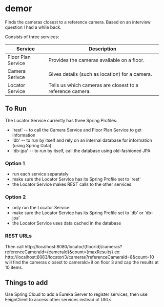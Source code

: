 # demor
Finds the cameras closest to a reference camera. Based on an interview question I had a while back.

Consists of three services:

| Service            | Description                                              |
|--------------------|----------------------------------------------------------|
| Floor Plan Service | Provides the cameras available on a floor.               |
| Camera Serivce     | Gives details (such as location) for a camera.           |
| Locator Service    | Tells us which cameras are closest to a reference camera.|

## To Run
The Locator Service currently has three Spring Profiles:
- 'rest'   -- to call the Camera Service and Floor Plan Service to get information
- 'db'     -- to run by itself and rely on an internal database for information (using Spring Data)
- 'db-jpa' -- to run by itself, call the database using old-fashioned JPA

### Option 1
 - run each service separately
 - make sure the Locator Service has its Spring Profile set to 'rest'
 - the Locator Service makes REST calls to the other services

### Option 2
 - only run the Locator Service
 - make sure the Locator Service has its Spring Profile set to 'db' or 'db-jpa'
 - the Locator Service uses data cached in the database
 
### REST URLs
Then call http://localhost:8080/locator/{floorId}/cameras?referenceCameraId={cameraId}&count={maxResults}
ex: http://localhost:8083/locator/3/cameras?referenceCameraId=8&count=10 will find the cameras closest
to cameraId=8 on floor 3 and cap the results at 10 items.
 

## Things to add
Use Spring Cloud to add a Eureka Server to register services, then use
FeignClient to access other services instead of URLs
